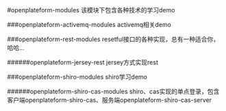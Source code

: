 #openplateform-modules
 该模块下包含各种技术的学习demo

###openplateform-activemq-modules
 activemq相关demo

###openplateform-rest-modules
 resetful接口的各种实现，总有一种适合你，哈哈...

######openplateform-jersey-rest
 jersey方式实现rest

###openplateform-shiro-modules
 shiro学习demo

######openplateform-shiro-cas-modules
 shiro、cas实现的单点登录，包含客户端openplateform-shiro-cas、服务端openplateform-shiro-cas-server
